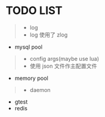 # TODO LIST

> - log
> - log 使用了 zlog
- mysql pool
> - config args(maybe use lua)
> - 使用 json 文件作主配置文件
- memory pool
> - daemon
- gtest
- redis
